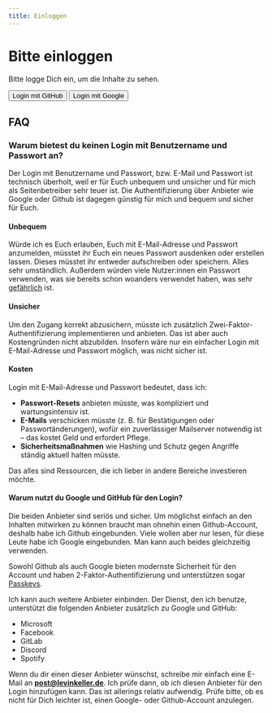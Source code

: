 ```yaml
---
title: Einloggen
---
```


<div class="container padding-top--lg">

# Bitte einloggen

Bitte logge Dich ein, um die Inhalte zu sehen.

<div class="padding-bottom--xl">
<button type="button" class="button button--primary" id="loginWithGithub">
    Login mit GitHub
</button>

<button type="button" class="button button--primary" id="loginWithGoogle">
    Login mit Google
</button>
</div>

## FAQ

### Warum bietest du keinen Login mit Benutzername und Passwort an?

Der Login mit Benutzername und Passwort, bzw. E-Mail und Passwort ist technisch
überholt, weil er für Euch unbequem und unsicher und für mich als
Seitenbetreiber sehr teuer ist. Die Authentifizierung über Anbieter wie Google
oder Github ist dagegen günstig für mich und bequem und sicher für Euch.

#### Unbequem

Würde ich es Euch erlauben, Euch mit E-Mail-Adresse und Passwort anzumelden,
müsstet ihr Euch ein neues Passwort ausdenken oder erstellen lassen. Dieses
müsstet ihr entweder aufschreiben oder speichern. Alles sehr umständlich.
Außerdem würden viele Nutzer:innen ein Passwort verwenden, was sie bereits schon
woanders verwendet haben, was sehr
[gefährlich](https://www.bsi.bund.de/DE/Themen/Verbraucherinnen-und-Verbraucher/Informationen-und-Empfehlungen/Cyber-Sicherheitsempfehlungen/Accountschutz/Sichere-Passwoerter-erstellen/Umgang-mit-Passwoertern/umgang-mit-passwoertern_node.html#:~:text=Viele%20Anwenderinnen%20und,ebenfalls%20verwendet%20wird.)
ist.

#### Unsicher

Um den Zugang korrekt abzusichern, müsste ich zusätzlich
Zwei-Faktor-Authentifizierung implementieren und anbieten. Das ist aber auch
Kostengründen nicht abzubilden. Insofern wäre nur ein einfacher Login mit
E-Mail-Adresse und Passwort möglich, was nicht sicher ist.

#### Kosten

Login mit E-Mail-Adresse und Passwort bedeutet, dass ich:

- **Passwort-Resets** anbieten müsste, was kompliziert und wartungsintensiv ist.
- **E-Mails** verschicken müsste (z. B. für Bestätigungen oder
  Passwortänderungen), wofür ein zuverlässiger Mailserver notwendig ist – das
  kostet Geld und erfordert Pflege.
- **Sicherheitsmaßnahmen** wie Hashing und Schutz gegen Angriffe ständig aktuell
  halten müsste.

Das alles sind Ressourcen, die ich lieber in andere Bereiche investieren möchte.

#### Warum nutzt du Google und GitHub für den Login?

Die beiden Anbieter sind seriös und sicher. Um möglichst einfach an den Inhalten
mitwirken zu können braucht man ohnehin einen Github-Account, deshalb habe ich
Github eingebunden. Viele wollen aber nur lesen, für diese Leute habe ich Google
eingebunden. Man kann auch beides gleichzeitig verwenden.

Sowohl Github als auch Google bieten modernste Sicherheit für den Account und
haben 2-Faktor-Authentifizierung und unterstützen sogar
[Passkeys](https://www.bsi.bund.de/DE/Themen/Verbraucherinnen-und-Verbraucher/Informationen-und-Empfehlungen/Cyber-Sicherheitsempfehlungen/Accountschutz/Passkeys/passkeys-anmelden-ohne-passwort_node.html).

Ich kann auch weitere Anbieter einbinden. Der Dienst, den ich benutze,
unterstützt die folgenden Anbieter zusätzlich zu Google und GitHub:

- Microsoft
- Facebook
- GitLab
- Discord
- Spotify

Wenn du dir einen dieser Anbieter wünschst, schreibe mir einfach eine E-Mail an
**[post@levinkeller.de](mailto:post@levinkeller.de)**. Ich prüfe dann, ob ich
diesen Anbieter für den Login hinzufügen kann. Das ist allerings relativ
aufwendig. Prüfe bitte, ob es nicht für Dich leichter ist, einen Google- oder
Github-Account anzulegen.

</div>

<script src="/public/pocketbase.umd.js"></script>

<script>

  const pb = new PocketBase('https://api.xn--rssing-wxa.de/');
  const loginWithGithub = () =>
    pb
      .collection('users')
      .authWithOAuth2({ provider: 'github' })
      .then(saveTokenFromAuthStoreAsCookieAndReloadPage);

  const loginWithGoogle = () =>
    pb
      .collection('users')
      .authWithOAuth2({ provider: 'google' })
      .then(saveTokenFromAuthStoreAsCookieAndReloadPage);

  const saveTokenFromAuthStoreAsCookieAndReloadPage = () =>
    fetch('/api/cookie', {
      method: 'POST',
      headers: { 'Content-Type': 'application/json' },
      body: JSON.stringify({ token: pb.authStore.token }),
    }).then(() => window.location.reload());

  document.addEventListener('DOMContentLoaded', () => {
    document
      .getElementById('loginWithGoogle')
      .addEventListener('click', loginWithGoogle);
    document
      .getElementById('loginWithGithub')
      .addEventListener('click', loginWithGithub);
  });

</script>
